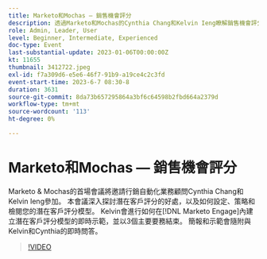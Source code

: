 ```yaml
---
title: Marketo和Mochas — 銷售機會評分
description: 透過Marketo和Mochas的Cynthia Chang和Kelvin Ieng瞭解銷售機會評分的優點，包括策略、設定、Marketo Engage的即時示範，以及關鍵素材和即時問答。
role: Admin, Leader, User
level: Beginner, Intermediate, Experienced
doc-type: Event
last-substantial-update: 2023-01-06T00:00:00Z
kt: 11655
thumbnail: 3412722.jpeg
exl-id: f7a309d6-e5e6-46f7-91b9-a19ce4c2c3fd
event-start-time: 2023-6-7 08:30-8
duration: 3631
source-git-commit: 8da73b657295864a3bf6c64598b2fbd664a2379d
workflow-type: tm+mt
source-wordcount: '113'
ht-degree: 0%

---
```


# Marketo和Mochas — 銷售機會評分

Marketo &amp; Mochas的首場會議將邀請行銷自動化業務顧問Cynthia Chang和Kelvin Ieng參加。 本會議深入探討潛在客戶評分的好處，以及如何設定、策略和檢閱您的潛在客戶評分模型。 Kelvin會進行如何在[!DNL Marketo Engage]內建立潛在客戶評分模型的即時示範，並以3個主要要務結束。 簡報和示範會隨附與Kelvin和Cynthia的即時問答。

>[!VIDEO](https://video.tv.adobe.com/v/3412722/?quality=12&learn=on)
